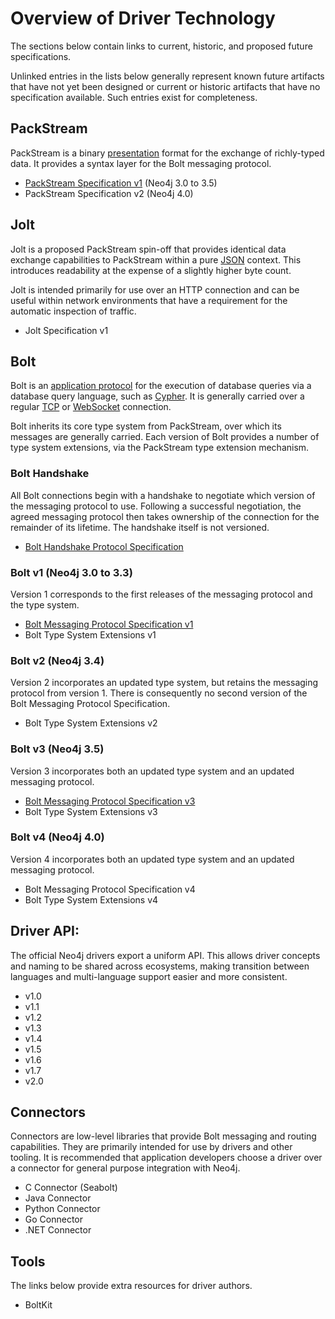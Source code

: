 # Overview of Driver Technology

The sections below contain links to current, historic, and proposed future specifications. 

Unlinked entries in the lists below generally represent known future artifacts that have not yet been designed or current or historic artifacts that have no specification available.
Such entries exist for completeness.


## PackStream

PackStream is a binary [presentation](https://en.wikipedia.org/wiki/Presentation_layer) format for the exchange of richly-typed data.
It provides a syntax layer for the Bolt messaging protocol.

- [PackStream Specification v1](specs/packstream-specification-v1.md) (Neo4j 3.0 to 3.5)
- PackStream Specification v2 (Neo4j 4.0)


## Jolt

Jolt is a proposed PackStream spin-off that provides identical data exchange capabilities to PackStream within a pure [JSON](http://json.org/) context.
This introduces readability at the expense of a slightly higher byte count.

Jolt is intended primarily for use over an HTTP connection and can be useful within network environments that have a requirement for the automatic inspection of traffic.  
 
- Jolt Specification v1


## Bolt

Bolt is an [application protocol](https://en.wikipedia.org/wiki/Application_layer) for the execution of database queries via a database query language, such as [Cypher](https://www.opencypher.org/).
It is generally carried over a regular [TCP](https://tools.ietf.org/html/rfc793) or [WebSocket](https://developer.mozilla.org/en-US/docs/Web/API/WebSockets_API) connection.

Bolt inherits its core type system from PackStream, over which its messages are generally carried.
Each version of Bolt provides a number of type system extensions, via the PackStream type extension mechanism.  

### Bolt Handshake

All Bolt connections begin with a handshake to negotiate which version of the messaging protocol to use.
Following a successful negotiation, the agreed messaging protocol then takes ownership of the connection for the remainder of its lifetime.
The handshake itself is not versioned. 

- [Bolt Handshake Protocol Specification](specs/bolt-handshake-protocol-specification.md)

### Bolt v1 (Neo4j 3.0 to 3.3)

Version 1 corresponds to the first releases of the messaging protocol and the type system.

- [Bolt Messaging Protocol Specification v1](specs/bolt-messaging-protocol-specification-v1.md)
- Bolt Type System Extensions v1

### Bolt v2 (Neo4j 3.4)

Version 2 incorporates an updated type system, but retains the messaging protocol from version 1.
There is consequently no second version of the Bolt Messaging Protocol Specification.

- Bolt Type System Extensions v2

### Bolt v3 (Neo4j 3.5)

Version 3 incorporates both an updated type system and an updated messaging protocol.

- [Bolt Messaging Protocol Specification v3](specs/bolt-messaging-protocol-specification-v3.md)
- Bolt Type System Extensions v3

### Bolt v4 (Neo4j 4.0)

Version 4 incorporates both an updated type system and an updated messaging protocol.

- Bolt Messaging Protocol Specification v4
- Bolt Type System Extensions v4


## Driver API:

The official Neo4j drivers export a uniform API.
This allows driver concepts and naming to be shared across ecosystems, making transition between languages and multi-language support easier and more consistent.

- v1.0
- v1.1
- v1.2
- v1.3
- v1.4
- v1.5
- v1.6
- v1.7
- v2.0


## Connectors

Connectors are low-level libraries that provide Bolt messaging and routing capabilities.
They are primarily intended for use by drivers and other tooling.
It is recommended that application developers choose a driver over a connector for general purpose integration with Neo4j.

- C Connector (Seabolt)
- Java Connector
- Python Connector
- Go Connector
- .NET Connector


## Tools

The links below provide extra resources for driver authors.

- BoltKit
